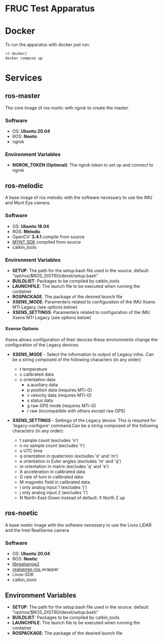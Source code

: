 # FRUC Test Apparatus

# Docker 

To run the apparatus with docker just run:

```bash
cd docker/
docker compose up
```

# Services

## ros-master

The core image of ros noetic with ngrok to create the master.

### Software 

- OS: **Ubuntu 20.04**
- ROS: **Noetic**
- ngrok 

### Environment Variables

- **NGROK_TOKEN (Optional)**: The ngrok token to set up and connect to ngrok

## ros-melodic

A base image of ros melodic with the software necessary to use the IMU and Mynt Eye camera.

### Software 

- OS: **Ubuntu 18.04**
- ROS: **Melodic**
- OpenCV: **3.4.1** compile from source 
- [MYNT SDK](https://github.com/slightech/MYNT-EYE-D-SDK) compiled from source
- catkin_tools

### Environment Variables

- **SETUP**: The path for the setup.bash file used in the source. default: "opt/ros/$ROS_DISTRO/devel/setup.bash"
- **BUILDLIST**: Packages to be compiled by catkin_tools
- **LAUNCHFILE**: The launch file to be executed when running the container
- **ROSPACKAGE**: The package of the desired launch file
- **XSENS_MODE**: Paramenters related to configuration of the IMU Xsens MTi Legacy (see options below)
- **XSENS_SETTINGS**: Paramenters related to configuration of the IMU Xsens MTi Legacy (see options below)

#### Xsense Options

Xsens allows configuration of their devices these environments change the configuration of the Legacy devices.

- **XSENS_MODE** - Select the information to output of Legacy infos. Can be a string composed of the following characters (in any order):
	- t temperature
	- c calibrated data
	- o orientation data
        - a auxiliary data
        - p position data (requires MTi-G)
        - v velocity data (requires MTi-G)
        - s status data
        - g raw GPS mode (requires MTi-G)
        - r raw (incompatible with others except raw GPS)

- **XSENS_SETTINGS** - Settings of the Legacy device. This is required for 'legacy-configure' command.Can be a string composed of the following characters (in any order):
	- t sample count (excludes 'n')
	- n no sample count (excludes 't')
	- u UTC time
	- q orientation in quaternion (excludes 'e' and 'm')
	- e orientation in Euler angles (excludes 'm' and 'q')
	- m orientation in matrix (excludes 'q' and 'e')
	- A acceleration in calibrated data
	- G rate of turn in calibrated data
	- M magnetic field in calibrated data
	- i only analog input 1 (excludes 'j')
	- j only analog input 2 (excludes 'i')
	- N North-East-Down instead of default: X North Z up

## ros-noetic

A base noetic image with the software necessary to use the Livox LiDAR and the Intel RealSense camera

### Software 

- OS: **Ubuntu 20.04**
- ROS: **Noetic**
- [librealsense2](https://github.com/IntelRealSense/librealsense/releases/tag/v2.50.0)
- [realsense-ros ](https://github.com/IntelRealSense/realsense-ros) wrapper
- Livox-SDK
- catkin_tools

## Environment Variables

- **SETUP**: The path for the setup.bash file used in the source. default: "opt/ros/$ROS_DISTRO/devel/setup.bash"
- **BUILDLIST**: Packages to be compiled by catkin_tools
- **LAUNCHFILE**: The launch file to be executed when running the container
- **ROSPACKAGE**: The package of the desired launch file